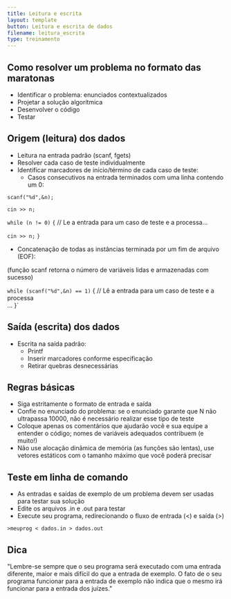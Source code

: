 ```yaml
---
title: Leitura e escrita
layout: template
button: Leitura e escrita de dados
filename: leitura_escrita
type: treinamento
--- 
```



Como resolver um problema no formato das maratonas
--------------------------------------------------

*   Identificar o problema: enunciados contextualizados
*   Projetar a solução algorítmica
*   Desenvolver o código
*   Testar

  

Origem (leitura) dos dados
--------------------------

*   Leitura na entrada padrão (scanf, fgets)
*   Resolver cada caso de teste individualmente
*   Identificar marcadores de início/término de cada caso de teste:
    *   Casos consecutivos na entrada terminados com uma linha contendo um 0:

`scanf("%d",&n);` 

`cin >> n;`

`while (n != 0)`
`{`    // Le a entrada para um caso de teste e a processa...    

`cin >> n;`
`}`

*   Concatenação de todas as instâncias terminada por um fim de arquivo (EOF):

(função scanf retorna o número de variáveis lidas e armazenadas com sucesso)

`while (scanf("%d",&n) == 1)` 
{    // Lê a entrada para um caso de teste e a processa   
 ... }`

  

Saída (escrita) dos dados
-------------------------

*   Escrita na saída padrão:
    *   Printf
    *   Inserir marcadores conforme especificação
    *   Retirar quebras desnecessárias

  

Regras básicas
--------------

*   Siga estritamente o formato de entrada e saída
*   Confie no enunciado do problema: se o enunciado garante que N não ultrapassa 10000, não é necessário realizar esse tipo de teste
*   Coloque apenas os comentários que ajudarão você e sua equipe a entender o código; nomes de variáveis adequados contribuem (e muito!)
*   Não use alocação dinâmica de memória (as funções são lentas), use vetores estáticos com o tamanho máximo que você poderá precisar

  

Teste em linha de comando
-------------------------

*   As entradas e saídas de exemplo de um problema devem ser usadas para testar sua solução
*   Edite os arquivos .in e .out para testar
*   Execute seu programa, redirecionando o fluxo de entrada (<) e saída (>)

`>meuprog < dados.in > dados.out`

  

Dica
----

"Lembre-se sempre que o seu programa será executado com uma entrada diferente, maior e mais difícil do que a entrada de exemplo. O fato de o seu programa funcionar para a entrada de exemplo não indica que o mesmo irá funcionar para a entrada dos juízes."
